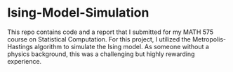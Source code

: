 # Ising-Model-Simulation

This repo contains code and a report that I submitted for my MATH 575 course on Statistical Computation. For this project, I utilized the Metropolis-Hastings algorithm to simulate the Ising model. As someone without a physics background, this was a challenging but highly rewarding experience.
